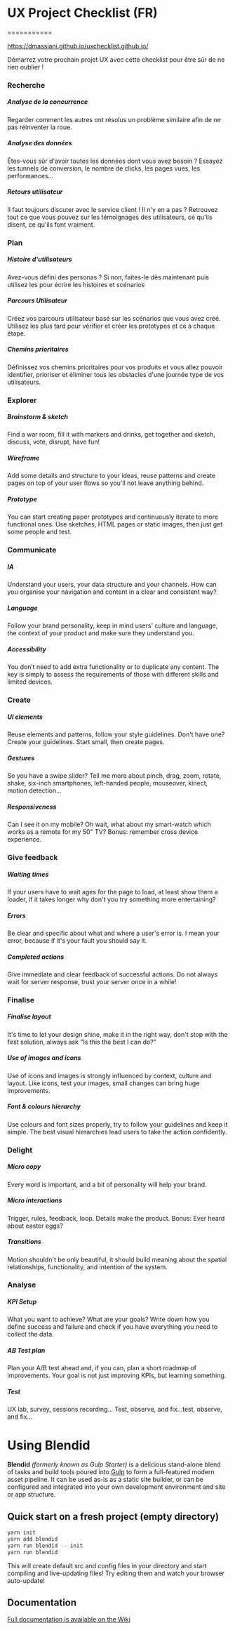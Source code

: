 # UX Project Checklist (FR)
===========

https://dmassiani.github.io/uxchecklist.github.io/

Démarrez votre prochain projet UX avec cette checklist pour être sûr de ne rien oublier !

### Recherche

##### Analyse de la concurrence
Regarder comment les autres ont résolus un problème similaire afin de ne pas réinventer la roue.

##### Analyse des données
Êtes-vous sûr d'avoir toutes les données dont vous avez besoin ? Essayez les tunnels de conversion, le nombre de clicks, les pages vues, les performances...

##### Retours utilisateur
Il faut toujours discuter avec le service client ! Il n'y en a pas ? Retrouvez tout ce que vous pouvez sur les témoignages des utilisateurs, ce qu'ils disent, ce qu'ils font vraiment.


### Plan

##### Histoire d'utilisateurs
Avez-vous défini des personas ? Si non, faites-le dès maintenant puis utilisez les pour écrire les histoires et scénarios

##### Parcours Utilisateur
Créez vos parcours utilisateur basé sur les scénarios que vous avez créé. Utilisez les plus tard pour vérifier et créer les prototypes et ce à chaque étape.

##### Chemins prioritaires
Définissez vos chemins prioritaires pour vos produits et vous allez pouvoir identifier, prioriser et éliminer tous les obstacles d'une journée type de vos utilisateurs.


### Explorer

##### Brainstorm & sketch
Find a war room, fill it with markers and drinks, get together and sketch, discuss, vote, disrupt, have fun! 

##### Wireframe
Add some details and structure to your ideas, reuse patterns and create pages on top of your user flows so you'll not leave anything behind. 

##### Prototype
You can start creating paper prototypes and continuously iterate to more functional ones. Use sketches, HTML pages or static images, then just get some people and test. 


### Communicate

##### IA
Understand your users, your data structure and your channels. How can you organise your navigation and content in a clear and consistent way? 

##### Language
Follow your brand personality, keep in mind users' culture and language, the context of your product and make sure they understand you. 

##### Accessibility
You don’t need to add extra functionality or to duplicate any content. The key is simply to assess the requirements of those with different skills and limited devices. 


### Create

##### UI elements
Reuse elements and patterns, follow your style guidelines. Don't have one? Create your guidelines. Start small, then create pages. 

##### Gestures
So you have a swipe slider? Tell me more about pinch, drag, zoom, rotate, shake, six-inch smartphones, left-handed people, mouseover, kinect, motion detection... 

##### Responsiveness
Can I see it on my mobile? Oh wait, what about my smart-watch which works as a remote for my 50" TV? Bonus: remember cross device experience. 


### Give feedback

##### Waiting times
If your users have to wait ages for the page to load, at least show them a loader, if it takes longer why don't you try something more entertaining? 

##### Errors
Be clear and specific about what and where a user's error is. I mean your error, because if it's your fault you should say it. 

##### Completed actions
Give immediate and clear feedback of successful actions. Do not always wait for server response, trust your server once in a while! 


### Finalise

##### Finalise layout
It's time to let your design shine, make it in the right way, don't stop with the first solution, always ask "Is this the best I can do?" 

##### Use of images and icons
Use of icons and images is strongly influenced by context, culture and layout. Like icons, test your images, small changes can bring huge improvements. 

##### Font & colours hierarchy
Use colours and font sizes properly, try to follow your guidelines and keep it simple. The best visual hierarchies lead users to take the action confidently. 


### Delight

##### Micro copy
Every word is important, and a bit of personality will help your brand. 

##### Micro interactions
Trigger, rules, feedback, loop. Details make the product. Bonus: Ever heard about easter eggs? 

##### Transitions
Motion shouldn't be only beautiful, it should build meaning about the spatial relationships, functionality, and intention of the system. 


### Analyse

##### KPI Setup
What you want to achieve? What are your goals? Write down how you define success and failure and check if you have everything you need to collect the data. 

##### AB Test plan
Plan your A/B test ahead and, if you can, plan a short roadmap of improvements. Your goal is not just improving KPIs, but learning something. 

##### Test
UX lab, survey, sessions recording... Test, observe, and fix...test, observe, and fix... 

# Using Blendid

**Blendid** *(formerly known as Gulp Starter)* is a delicious stand-alone blend of tasks and build tools poured into [Gulp](http://gulpjs.com/) to form a full-featured modern asset pipeline. It can be used as-is as a static site builder, or can be configured and integrated into your own development environment and site or app structure.

## Quick start on a fresh project (empty directory)
```bash
yarn init
yarn add blendid
yarn run blendid -- init
yarn run blendid
```

This will create default src and config files in your directory and start compiling and live-updating files! Try editing them and watch your browser auto-update!

## Documentation

[Full documentation is available on the Wiki](https://github.com/vigetlabs/blendid/wiki)

